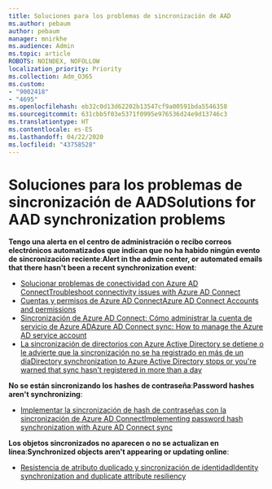 ```yaml
---
title: Soluciones para los problemas de sincronización de AAD
ms.author: pebaum
author: pebaum
manager: mnirkhe
ms.audience: Admin
ms.topic: article
ROBOTS: NOINDEX, NOFOLLOW
localization_priority: Priority
ms.collection: Adm_O365
ms.custom:
- "9002418"
- "4695"
ms.openlocfilehash: eb32c0d13d62202b13547cf9a00591bda5546358
ms.sourcegitcommit: 631cbb5f03e5371f0995e976536d24e9d13746c3
ms.translationtype: HT
ms.contentlocale: es-ES
ms.lasthandoff: 04/22/2020
ms.locfileid: "43758528"
---
```

# <a name="solutions-for-aad-synchronization-problems"></a><span data-ttu-id="ff7fe-102">Soluciones para los problemas de sincronización de AAD</span><span class="sxs-lookup"><span data-stu-id="ff7fe-102">Solutions for AAD synchronization problems</span></span>

<span data-ttu-id="ff7fe-103">**Tengo una alerta en el centro de administración o recibo correos electrónicos automatizados que indican que no ha habido ningún evento de sincronización reciente**:</span><span class="sxs-lookup"><span data-stu-id="ff7fe-103">**Alert in the admin center, or automated emails that there hasn't been a recent synchronization event**:</span></span>

- [<span data-ttu-id="ff7fe-104">Solucionar problemas de conectividad con Azure AD Connect</span><span class="sxs-lookup"><span data-stu-id="ff7fe-104">Troubleshoot connectivity issues with Azure AD Connect</span></span>](https://docs.microsoft.com/azure/active-directory/hybrid/tshoot-connect-connectivity)
- [<span data-ttu-id="ff7fe-105">Cuentas y permisos de Azure AD Connect</span><span class="sxs-lookup"><span data-stu-id="ff7fe-105">Azure AD Connect Accounts and permissions</span></span>](https://go.microsoft.com/fwlink/p/?LinkId=820598)
- [<span data-ttu-id="ff7fe-106">Sincronización de Azure AD Connect: Cómo administrar la cuenta de servicio de Azure AD</span><span class="sxs-lookup"><span data-stu-id="ff7fe-106">Azure AD Connect sync: How to manage the Azure AD service account</span></span>](https://docs.microsoft.com/azure/active-directory/hybrid/how-to-connect-azureadaccount)
- [<span data-ttu-id="ff7fe-107">La sincronización de directorios con Azure Active Directory se detiene o le advierte que la sincronización no se ha registrado en más de un día</span><span class="sxs-lookup"><span data-stu-id="ff7fe-107">Directory synchronization to Azure Active Directory stops or you're warned that sync hasn't registered in more than a day</span></span>](https://support.microsoft.com/help/2882421/directory-synchronization-to-azure-active-directory-stops-or-you-re-warned-that-sync-hasn-t-registered-in-more-than-a-day)
 
<span data-ttu-id="ff7fe-108">**No se están sincronizando los hashes de contraseña**:</span><span class="sxs-lookup"><span data-stu-id="ff7fe-108">**Password hashes aren't synchronizing**:</span></span>

- [<span data-ttu-id="ff7fe-109">Implementar la sincronización de hash de contraseñas con la sincronización de Azure AD Connect</span><span class="sxs-lookup"><span data-stu-id="ff7fe-109">Implementing password hash synchronization with Azure AD Connect sync</span></span>](https://docs.microsoft.com/azure/active-directory/hybrid/how-to-connect-password-hash-synchronization)

<span data-ttu-id="ff7fe-110">**Los objetos sincronizados no aparecen o no se actualizan en línea**:</span><span class="sxs-lookup"><span data-stu-id="ff7fe-110">**Synchronized objects aren't appearing or updating online**:</span></span>

- [<span data-ttu-id="ff7fe-111">Resistencia de atributo duplicado y sincronización de identidad</span><span class="sxs-lookup"><span data-stu-id="ff7fe-111">Identity synchronization and duplicate attribute resiliency</span></span>](https://docs.microsoft.com/azure/active-directory/hybrid/how-to-connect-syncservice-duplicate-attribute-resiliency)
